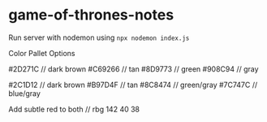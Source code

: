 # game-of-thrones-notes

Run server with nodemon using `npx nodemon index.js`

Color Pallet Options

#2D271C // dark brown
#C69266 // tan
#8D9773 // green
#908C94 // gray

#2C1D12 // dark brown
#B97D4F // tan
#8C8474 // green/gray 
#7C747C // blue/gray

Add subtle red to both // rbg 142 40 38